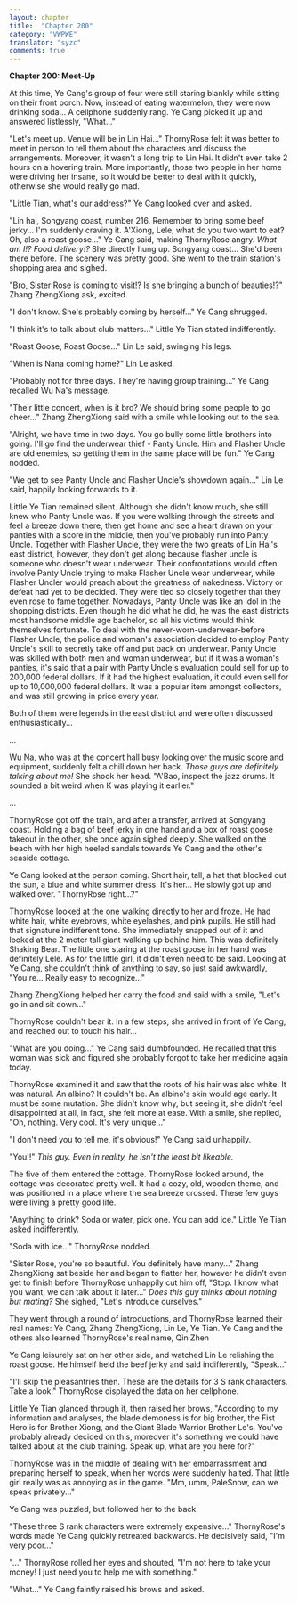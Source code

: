 ```yaml
---
layout: chapter
title:  "Chapter 200"
category: "VWPWE"
translator: "syzc"
comments: true
---
```


**Chapter 200: Meet-Up**

At this time, Ye Cang's group of four were still staring blankly while sitting on their front porch. Now, instead of eating watermelon, they were now drinking soda... A cellphone suddenly rang. Ye Cang picked it up and answered listlessly, "What..."

"Let's meet up. Venue will be in Lin Hai..." ThornyRose felt it was better to meet in person to tell them about the characters and discuss the arrangements. Moreover, it wasn't a long trip to Lin Hai. It didn't even take 2 hours on a hovering train. More importantly, those two people in her home were driving her insane, so it would be better to deal with it quickly, otherwise she would really go mad.

"Little Tian, what's our address?" Ye Cang looked over and asked.

"Lin hai, Songyang coast, number 216. Remember to bring some beef jerky... I'm suddenly craving it. A'Xiong, Lele, what do you two want to eat? Oh, also a roast goose..." Ye Cang said, making ThornyRose angry. *What am I!? Food delivery!?* She directly hung up. Songyang coast... She'd been there before. The scenery was pretty good. She went to the train station's shopping area and sighed.

"Bro, Sister Rose is coming to visit!? Is she bringing a bunch of beauties!?" Zhang ZhengXiong ask, excited.

"I don't know. She's probably coming by herself..." Ye Cang shrugged.

"I think it's to talk about club matters..." Little Ye Tian stated indifferently.

"Roast Goose, Roast Goose..." Lin Le said, swinging his legs.

"When is Nana coming home?" Lin Le asked.

"Probably not for three days. They're having group training..." Ye Cang recalled Wu Na's message.

"Their little concert, when is it bro? We should bring some people to go cheer..." Zhang ZhengXiong said with a smile while looking out to the sea.

"Alright, we have time in two days. You go bully some little brothers into going. I'll go find the underwear thief - Panty Uncle. Him and Flasher Uncle are old enemies, so getting them in the same place will be fun." Ye Cang nodded.

"We get to see Panty Uncle and Flasher Uncle's showdown again..." Lin Le said, happily looking forwards to it.

Little Ye Tian remained silent. Although she didn't know much, she still knew who Panty Uncle was. If you were walking through the streets and feel a breeze down there, then get home and see a heart drawn on your panties with a score in the middle, then you've probably run into Panty Uncle. Together with Flasher Uncle, they were the two greats of Lin Hai's east district, however, they don't get along because flasher uncle is someone who doesn't wear underwear. Their confrontations would often involve Panty Uncle trying to make Flasher Uncle wear underwear, while Flasher Uncler would preach about the greatness of nakedness. Victory or defeat had yet to be decided. They were tied so closely together that they even rose to fame together. Nowadays, Panty Uncle was like an idol in the shopping districts. Even though he did what he did, he was the east districts most handsome middle age bachelor, so all his victims would think themselves fortunate. To deal with the never-worn-underwear-before Flasher Uncle, the police and woman's association decided to employ Panty Uncle's skill to secretly take off and put back on underwear. Panty Uncle was skilled with both men and woman underwear, but if it was a woman's panties, it's said that a pair with Panty Uncle's evaluation could sell for up to 200,000 federal dollars. If it had the highest evaluation, it could even sell for up to 10,000,000 federal dollars. It was a popular item amongst collectors, and was still growing in price every year.

Both of them were legends in the east district and were often discussed enthusiastically...

...

Wu Na, who was at the concert hall busy looking over the music score and equipment, suddenly felt a chill down her back. *Those guys are definitely talking about me!* She shook her head. "A'Bao, inspect the jazz drums. It sounded a bit weird when K was playing it earlier."

...

ThornyRose got off the train, and after a transfer, arrived at Songyang coast. Holding a bag of beef jerky in one hand and a box of roast goose takeout in the other, she once again sighed deeply. She walked on the beach with her high heeled sandals towards Ye Cang and the other's seaside cottage.

Ye Cang looked at the person coming. Short hair, tall, a hat that blocked out the sun, a blue and white summer dress. It's her... He slowly got up and walked over. "ThornyRose right...?"

ThornyRose looked at the one walking directly to her and froze. He had white hair, white eyebrows, white eyelashes, and pink pupils. He still had that signature indifferent tone. She immediately snapped out of it and looked at the 2 meter tall giant walking up behind him. This was definitely Shaking Bear. The little one staring at the roast goose in her hand was definitely Lele. As for the little girl, it didn't even need to be said. Looking at Ye Cang, she couldn't think of anything to say, so just said awkwardly, "You're... Really easy to recognize..."

Zhang ZhengXiong helped her carry the food and said with a smile, "Let's go in and sit down..."

ThornyRose couldn't bear it. In a few steps, she arrived in front of Ye Cang, and reached out to touch his hair...

"What are you doing..." Ye Cang said dumbfounded. He recalled that this woman was sick and figured she probably forgot to take her medicine again today.

ThornyRose examined it and saw that the roots of his hair was also white. It was natural. An albino? It couldn't be. An albino's skin would age early. It must be some mutation. She didn't know why, but seeing it, she didn't feel disappointed at all, in fact, she felt more at ease. With a smile, she replied, "Oh, nothing. Very cool. It's very unique..." 

"I don't need you to tell me, it's obvious!" Ye Cang said unhappily.

"You!!" *This guy. Even in reality, he isn't the least bit likeable.* 

The five of them entered the cottage. ThornyRose looked around, the cottage was decorated pretty well. It had a cozy, old, wooden theme, and was positioned in a place where the sea breeze crossed. These few guys were living a pretty good life.

"Anything to drink? Soda or water, pick one. You can add ice." Little Ye Tian asked indifferently.

"Soda with ice..." ThornyRose nodded.

"Sister Rose, you're so beautiful. You definitely have many..." Zhang ZhengXiong sat beside her and began to flatter her, however he didn't even get to finish before ThornyRose unhappily cut him off, "Stop. I know what you want, we can talk about it later..." *Does this guy thinks about nothing but mating?* She sighed, "Let's introduce ourselves."

They went through a round of introductions, and ThornyRose learned their real names: Ye Cang, Zhang ZhengXiong, Lin Le, Ye Tian. Ye Cang and the others also learned ThornyRose's real name, Qin Zhen

Ye Cang leisurely sat on her other side, and watched Lin Le relishing the roast goose. He himself held the beef jerky and said indifferently, "Speak..."

"I'll skip the pleasantries then. These are the details for 3 S rank characters. Take a look." ThornyRose displayed the data on her cellphone.

Little Ye Tian glanced through it, then raised her brows, "According to my information and analyses, the blade demoness is for big brother, the Fist Hero is for Brother Xiong, and the Giant Blade Warrior Brother Le's. You've probably already decided on this, moreover it's something we could have talked about at the club training. Speak up, what are you here for?"

ThornyRose was in the middle of dealing with her embarrassment and preparing herself to speak, when her words were suddenly halted. That little girl really was as annoying as in the game. "Mm, umm, PaleSnow, can we speak privately..."

Ye Cang was puzzled, but followed her to the back.

"These three S rank characters were extremely expensive..." ThornyRose's words made Ye Cang quickly retreated backwards. He decisively said, "I'm very poor..."

"..." ThornyRose rolled her eyes and shouted, "I'm not here to take your money! I just need you to help me with something."

"What..." Ye Cang faintly raised his brows and asked.

